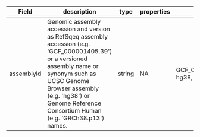 |Field | description | type | properties | example | enum|
| ---| ---| ---| ---| ---| --- |
| assemblyId | Genomic assembly accession and version as RefSqeq assembly accession (e.g. 'GCF_000001405.39') or a versioned assembly name or synonym such as UCSC Genome Browser assembly (e.g. 'hg38') or Genome Reference Consortium Human (e.g. 'GRCh38.p13') names. | string | NA | GCF_000001405.39, hg38, GRCh38.p13 | NA|
